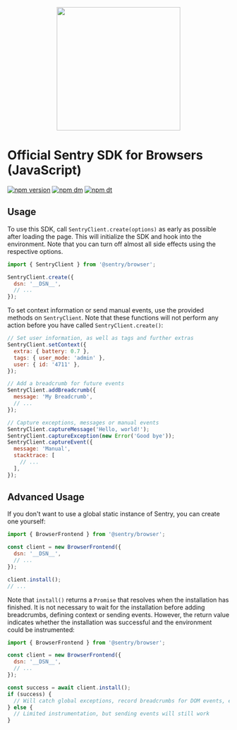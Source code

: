 <p align="center">
  <a href="https://sentry.io" target="_blank" align="center">
    <img src="https://sentry-brand.storage.googleapis.com/sentry-logo-black.png" width="280">
  </a>
  <br />
</p>

# Official Sentry SDK for Browsers (JavaScript)

[![npm version](https://img.shields.io/npm/v/@sentry/browser.svg)](https://www.npmjs.com/package/@sentry/browser)
[![npm dm](https://img.shields.io/npm/dm/@sentry/browser.svg)](https://www.npmjs.com/package/@sentry/browser)
[![npm dt](https://img.shields.io/npm/dt/@sentry/browser.svg)](https://www.npmjs.com/package/@sentry/browser)

## Usage

To use this SDK, call `SentryClient.create(options)` as early as possible after
loading the page. This will initialize the SDK and hook into the environment.
Note that you can turn off almost all side effects using the respective options.

```javascript
import { SentryClient } from '@sentry/browser';

SentryClient.create({
  dsn: '__DSN__',
  // ...
});
```

To set context information or send manual events, use the provided methods on
`SentryClient`. Note that these functions will not perform any action before you
have called `SentryClient.create()`:

```javascript
// Set user information, as well as tags and further extras
SentryClient.setContext({
  extra: { battery: 0.7 },
  tags: { user_mode: 'admin' },
  user: { id: '4711' },
});

// Add a breadcrumb for future events
SentryClient.addBreadcrumb({
  message: 'My Breadcrumb',
  // ...
});

// Capture exceptions, messages or manual events
SentryClient.captureMessage('Hello, world!');
SentryClient.captureException(new Error('Good bye'));
SentryClient.captureEvent({
  message: 'Manual',
  stacktrace: [
    // ...
  ],
});
```

## Advanced Usage

If you don't want to use a global static instance of Sentry, you can create one
yourself:

```javascript
import { BrowserFrontend } from '@sentry/browser';

const client = new BrowserFrontend({
  dsn: '__DSN__',
  // ...
});

client.install();
// ...
```

Note that `install()` returns a `Promise` that resolves when the installation
has finished. It is not necessary to wait for the installation before adding
breadcrumbs, defining context or sending events. However, the return value
indicates whether the installation was successful and the environment could be
instrumented:

```javascript
import { BrowserFrontend } from '@sentry/browser';

const client = new BrowserFrontend({
  dsn: '__DSN__',
  // ...
});

const success = await client.install();
if (success) {
  // Will catch global exceptions, record breadcrumbs for DOM events, etc...
} else {
  // Limited instrumentation, but sending events will still work
}
```
